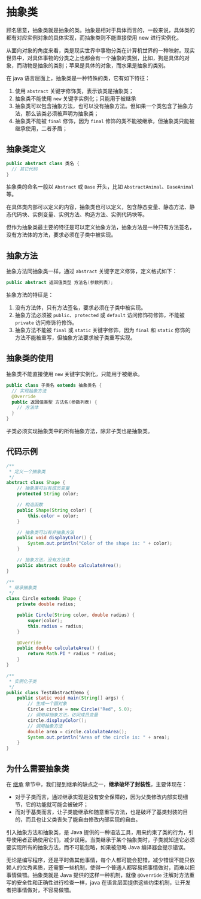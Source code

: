 # 抽象类

顾名思意，抽象类就是抽象的类。抽象是相对于具体而言的，一般来说，具体类的都有对应实例对象的具体实现，而抽象类则不能直接使用 new 进行实例化。

从面向对象的角度来看，类是现实世界中事物分类在计算机世界的一种映射。现实世界中，对具体事物的分类之上也都会有一个抽象的类别，比如，狗是具体的对象，而动物是抽象的类别；苹果是具体的对象，而水果是抽象的类别。

在 java 语言层面上，抽象类是一种特殊的类，它有如下特征：

1. 使用 `abstract` 关键字修饰类，表示该类是抽象类；
2. 抽象类不能使用 `new` 关键字实例化；只能用于被继承
3. 抽象类可以包含抽象方法，也可以没有抽象方法。但如果一个类包含了抽象方法，那么该类必须被声明为抽象类；
4. 抽象类不能被 `final` 修饰，因为 `final` 修饰的类不能被继承，但抽象类只能被继承使用，二者矛盾；

## 抽象类定义

```java
public abstract class 类名 {
  // 其它代码
}
```

抽象类的命名一般以 `Abstract` 或 `Base` 开头，比如 `AbstractAnimal`、`BaseAnimal` 等。

在具体类内部可以定义的内容，抽象类也可以定义，包含静态变量、静态方法、静态代码块、实例变量、实例方法、构造方法、实例代码块等。

但作为抽象类最主要的特征是可以定义抽象方法，抽象方法是一种只有方法签名，没有方法体的方法，要求必须在子类中被实现。

## 抽象方法

抽象方法同抽象类一样，通过 `abstract` 关键字定义修饰，定义格式如下：

```java
public abstract 返回值类型 方法名(参数列表);
```

抽象方法的特征是：

1. 没有方法体，只有方法签名，要求必须在子类中被实现。
2. 抽象方法必须被 `public`、`protected` 或 `default` 访问修饰符修饰，不能被 `private` 访问修饰符修饰。
3. 抽象方法不能被 `final` 或 `static` 关键字修饰，因为 `final` 和 `static` 修饰的方法不能被重写，但抽象方法要求被子类重写实现。

## 抽象类的使用

抽象类不能直接使用 `new` 关键字实例化，只能用于被继承。

```java
public class 子类名 extends 抽象类名 {
  // 实现抽象方法
  @Override
  public 返回值类型 方法名(参数列表) {
    // 方法体
  }
}
```

子类必须实现抽象类中的所有抽象方法，除非子类也是抽象类。

## 代码示例

```java
/**
 * 定义一个抽象类
 */
abstract class Shape {
    // 抽象类可以有成员变量
    protected String color;

    // 构造函数
    public Shape(String color) {
        this.color = color;
    }

    // 抽象类可以有非抽象方法
    public void displayColor() {
        System.out.println("Color of the shape is: " + color);
    }

    // 抽象方法，没有方法体
    public abstract double calculateArea();
}

/**
 * 继承抽象类
 */
class Circle extends Shape {
    private double radius;

    public Circle(String color, double radius) {
        super(color);
        this.radius = radius;
    }

    @Override
    public double calculateArea() {
        return Math.PI * radius * radius;
    }
}

/**
 * 实例化子类
 */
public class TestAbstractDemo {
    public static void main(String[] args) {
        // 生成一个圆对象
        Circle circle = new Circle("Red", 5.0);
        // 调用非抽象方法，访问成员变量
        circle.displayColor();
        // 调用抽象方法
        double area = circle.calculateArea();
        System.out.println("Area of the circle is: " + area);
    }
}
```

## 为什么需要抽象类

在 [继承](oop_inheritance.md) 章节中，我们提到继承的缺点之一，**继承破坏了封装性**，主要体现在：

- 对于子类而言，通过继承实现是没有安全保障的，因为父类修改内部实现细节，它的功能就可能会被破坏；
- 而对于基类而言，让子类能继承和随意重写方法，也是破坏了基类封装的目的，而且也让父类丧失了能自由修改内部实现的自由。

引入抽象方法和抽象类，是 Java 提供的一种语法工具，用来约束了类的行为，引导使用者正确使用它们，减少误用。当类继承于某个抽象类时，子类就知道它必须要实现所有的抽象方法，而不可能忽略，如果被忽略 Java 编译器会提示错误。

无论是编写程序，还是平时做其他事情，每个人都可能会犯错，减少错误不能只依赖人的优秀素质，还需要一些机制，使得一个普通人都容易把事情做对，而难以把事情做错。抽象类就是 Java 提供的这样一种机制，就像 `@Override` 注解对方法重写的安全性和正确性进行检查一样，java 在语言层面提供这些约束机制，让开发者把事情做对，不容易做错。
